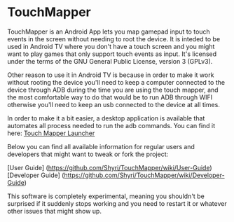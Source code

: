 # TouchMapper
TouchMapper is an Android App lets you map gamepad input to touch events in the screen without needing to root the device. It is inteded to be used in Android TV where you don't have a touch screen and you might want to play games that only support touch events as input. 
It's licensed under the terms of the GNU General Public License, version 3 (GPLv3).

Other reason to use it in Android TV is because in order to make it work without rooting the device you'll need to keep a computer connected to the device through ADB during the time you are using the touch mapper, and the most comfortable way to do that would be to run ADB through WIFI otherwise you'll need to keep an usb connected to the device at all times.

In order to make it a bit easier, a desktop application is available that automates all process needed to run the adb commands. You can find it here: [Touch Mapper Launcher](https://github.com/Shyri/TouchMapperLauncher)

Below you can find all available information for regular users and developers that might want to tweak or fork the project:

[User Guide] (https://github.com/Shyri/TouchMapper/wiki/User-Guide)
[Developer Guide] (https://github.com/Shyri/TouchMapper/wiki/Developer-Guide)

This software is completely experimental, meaning you shouldn't be surprised if it suddenly stops working and you need to restart it or whatever other issues that might show up.

